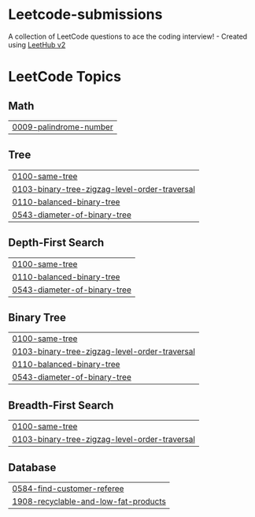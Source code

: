 # Leetcode-submissions
A collection of LeetCode questions to ace the coding interview! - Created using [LeetHub v2](https://github.com/arunbhardwaj/LeetHub-2.0)

<!---LeetCode Topics Start-->
# LeetCode Topics
## Math
|  |
| ------- |
| [0009-palindrome-number](https://github.com/Prashu-jain25/Leetcode-submissions/tree/master/0009-palindrome-number) |
## Tree
|  |
| ------- |
| [0100-same-tree](https://github.com/Prashu-jain25/Leetcode-submissions/tree/master/0100-same-tree) |
| [0103-binary-tree-zigzag-level-order-traversal](https://github.com/Prashu-jain25/Leetcode-submissions/tree/master/0103-binary-tree-zigzag-level-order-traversal) |
| [0110-balanced-binary-tree](https://github.com/Prashu-jain25/Leetcode-submissions/tree/master/0110-balanced-binary-tree) |
| [0543-diameter-of-binary-tree](https://github.com/Prashu-jain25/Leetcode-submissions/tree/master/0543-diameter-of-binary-tree) |
## Depth-First Search
|  |
| ------- |
| [0100-same-tree](https://github.com/Prashu-jain25/Leetcode-submissions/tree/master/0100-same-tree) |
| [0110-balanced-binary-tree](https://github.com/Prashu-jain25/Leetcode-submissions/tree/master/0110-balanced-binary-tree) |
| [0543-diameter-of-binary-tree](https://github.com/Prashu-jain25/Leetcode-submissions/tree/master/0543-diameter-of-binary-tree) |
## Binary Tree
|  |
| ------- |
| [0100-same-tree](https://github.com/Prashu-jain25/Leetcode-submissions/tree/master/0100-same-tree) |
| [0103-binary-tree-zigzag-level-order-traversal](https://github.com/Prashu-jain25/Leetcode-submissions/tree/master/0103-binary-tree-zigzag-level-order-traversal) |
| [0110-balanced-binary-tree](https://github.com/Prashu-jain25/Leetcode-submissions/tree/master/0110-balanced-binary-tree) |
| [0543-diameter-of-binary-tree](https://github.com/Prashu-jain25/Leetcode-submissions/tree/master/0543-diameter-of-binary-tree) |
## Breadth-First Search
|  |
| ------- |
| [0100-same-tree](https://github.com/Prashu-jain25/Leetcode-submissions/tree/master/0100-same-tree) |
| [0103-binary-tree-zigzag-level-order-traversal](https://github.com/Prashu-jain25/Leetcode-submissions/tree/master/0103-binary-tree-zigzag-level-order-traversal) |
## Database
|  |
| ------- |
| [0584-find-customer-referee](https://github.com/Prashu-jain25/Leetcode-submissions/tree/master/0584-find-customer-referee) |
| [1908-recyclable-and-low-fat-products](https://github.com/Prashu-jain25/Leetcode-submissions/tree/master/1908-recyclable-and-low-fat-products) |
<!---LeetCode Topics End-->